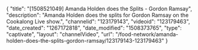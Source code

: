 {
    "title": "[1508521049] Amanda Holden does the Splits - Gordon Ramsay",
    "description": "Amanda Holden does the splits for Gordon Ramsay on the Cookalong Live show.",
    "channelid": "123179143",
    "videoid": "123179463",
    "date_created": "1267172818",
    "date_modified": "1508373765",
    "type": "captivate",
    "layout": "channelVideo",
    "url": "\/food-network\/amanda-holden-does-the-splits-gordon-ramsay\/123179143-123179463"
}